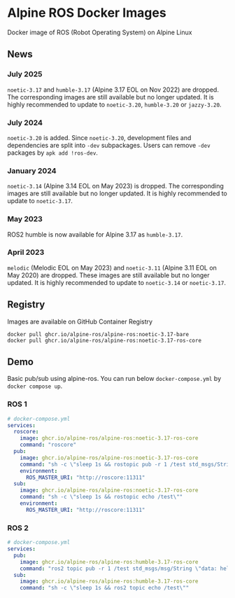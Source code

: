 # Alpine ROS Docker Images
Docker image of ROS (Robot Operating System) on Alpine Linux

## News
### July 2025
`noetic-3.17` and `humble-3.17` (Alpine 3.17 EOL on Nov 2022) are dropped. The corresponding images are still available but no longer updated.
It is highly recommended to update to `noetic-3.20`, `humble-3.20` or `jazzy-3.20`.

### July 2024
`noetic-3.20` is added.
Since `noetic-3.20`, development files and dependencies are split into `-dev` subpackages.
Users can remove `-dev` packages by `apk add !ros-dev`.

### January 2024
`noetic-3.14` (Alpine 3.14 EOL on May 2023) is dropped. The corresponding images are still available but no longer updated.
It is highly recommended to update to `noetic-3.17`.

### May 2023
ROS2 humble is now available for Alpine 3.17 as `humble-3.17`.

### April 2023
`melodic` (Melodic EOL on May 2023) and `noetic-3.11` (Alpine 3.11 EOL on May 2020) are dropped.
These images are still available but no longer updated. It is highly recommended to update to `noetic-3.14` or `noetic-3.17`.

## Registry
Images are available on GitHub Container Registry
```
docker pull ghcr.io/alpine-ros/alpine-ros:noetic-3.17-bare
docker pull ghcr.io/alpine-ros/alpine-ros:noetic-3.17-ros-core
```

## Demo
Basic pub/sub using alpine-ros. You can run below `docker-compose.yml` by `docker compose up`.
### ROS 1
```docker-compose.yml
# docker-compose.yml
services:
  roscore:
    image: ghcr.io/alpine-ros/alpine-ros:noetic-3.17-ros-core
    command: "roscore"
  pub:
    image: ghcr.io/alpine-ros/alpine-ros:noetic-3.17-ros-core
    command: "sh -c \"sleep 1s && rostopic pub -r 1 /test std_msgs/String \"hello\" \""
    environment:
      ROS_MASTER_URI: "http://roscore:11311"
  sub:
    image: ghcr.io/alpine-ros/alpine-ros:noetic-3.17-ros-core
    command: "sh -c \"sleep 1s && rostopic echo /test\""
    environment:
      ROS_MASTER_URI: "http://roscore:11311"
```

### ROS 2
```docker-compose.yml
# docker-compose.yml
services:
  pub:
    image: ghcr.io/alpine-ros/alpine-ros:humble-3.17-ros-core
    command: "ros2 topic pub -r 1 /test std_msgs/msg/String \"data: hello\" "
  sub:
    image: ghcr.io/alpine-ros/alpine-ros:humble-3.17-ros-core
    command: "sh -c \"sleep 1s && ros2 topic echo /test\""
```
